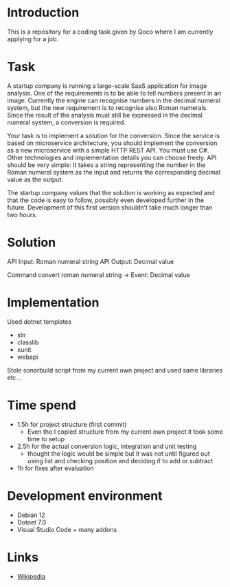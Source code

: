 # Introduction
This is a repository for a coding task given by Qoco where I am currently applying for a job.

# Task
A startup company is running a large-scale SaaS application for image analysis. One of the
requirements is to be able to tell numbers present in an image. Currently the engine can
recognise numbers in the decimal numeral system, but the new requirement is to recognise
also Roman numerals. Since the result of the analysis must still be expressed in the decimal
numeral system, a conversion is required.

Your task is to implement a solution for the conversion. Since the service is based on
microservice architecture, you should implement the conversion as a new microservice with
a simple HTTP REST API. You must use C#. Other technologies and implementation details
you can choose freely. API should be very simple: It takes a string representing the number
in the Roman numeral system as the input and returns the corresponding decimal value as
the output.

The startup company values that the solution is working as expected and that the code is
easy to follow, possibly even developed further in the future. Development of this first version
shouldn’t take much longer than two hours.

# Solution

API Input: Roman numeral string
API Output: Decimal value

Command convert roman numeral string -> Event: Decimal value

# Implementation
Used dotnet templates
- sln
- classlib
- xunit
- webapi

Stole sonarbuild script from my current own project and used same libraries etc...

# Time spend
- 1.5h for project structure (first commit)
    - Even tho I copied structure from my current own project it took some time to setup
- 2.5h for the actual conversion logic, integration and unit testing
    - thought the logic would be simple but it was not until figured out using list and
    checking position and deciding if to add or subtract
- 1h for fixes after evaluation

# Development environment
- Debian 12
- Dotnet 7.0
- Visual Studio Code + many addons

# Links
- [Wikipedia](https://en.wikipedia.org/wiki/Roman_numerals)
